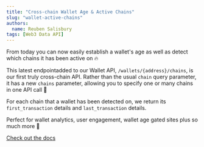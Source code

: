 ```yaml
---
title: "Cross-chain Wallet Age & Active Chains"
slug: "wallet-active-chains"
authors:
  name: Reuben Salisbury
tags: [Web3 Data API]
---
```


From today you can now easily establish a wallet's age as well as detect which chains it has been active on 🔥

This latest endpointadded to our Wallet API, `/wallets/{address}/chains`, is our first truly cross-chain API. Rather than the usual `chain` query parameter, it has a new `chains` parameter, allowing you to specify one or many chains in one API call 🤩

For each chain that a wallet has been detected on, we return its `first_transaction` details and `last_transaction` details. 

Perfect for wallet analytics, user engagement, wallet age gated sites plus so much more 🙌

[Check out the docs](/web3-data-api/evm/reference/get-wallet-active-chains)
